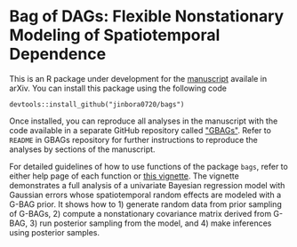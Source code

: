 # Bag of DAGs: Flexible Nonstationary Modeling of Spatiotemporal Dependence 

This is an R package under development for the [manuscript](https://doi.org/10.48550/arXiv.2112.11870) availale in arXiv.
You can install this package using the following code 
```
devtools::install_github("jinbora0720/bags")
```

Once installed, you can reproduce all analyses in the manuscript with the code available in a separate GitHub repository called 
["GBAGs"](https://github.com/jinbora0720/GBAGs). 
Refer to `README` in GBAGs repository for further instructions to reproduce the analyses by sections of the manuscript. 


For detailed guidelines of how to use functions of the package `bags`, refer to either help page of each function or 
[this vignette](https://github.com/jinbora0720/GBAGs/example/example.html). 
The vignette demonstrates a full analysis of a univariate Bayesian regression model with Gaussian errors whose spatiotemporal random effects 
are modeled with a G-BAG prior. It shows how to 1) generate random data from prior sampling of G-BAGs, 
2) compute a nonstationary covariance matrix derived from G-BAG, 3) run posterior sampling from the model, and 
4) make inferences using posterior samples. 
